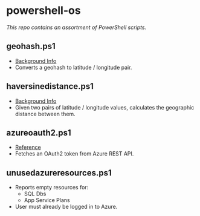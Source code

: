# powershell-os  
*This repo contains an assortment of PowerShell scripts.*

## geohash.ps1

- [Background Info](https://en.wikipedia.org/wiki/Geohash)
- Converts a geohash to latitude / longitude pair.

## haversinedistance.ps1

- [Background Info](https://www.igismap.com/haversine-formula-calculate-geographic-distance-earth/)
- Given two pairs of latitude / longitude values, calculates the geographic distance between them.

## azureoauth2.ps1

- [Reference](https://learn.microsoft.com/en-us/rest/api/azure/)
- Fetches an OAuth2 token from Azure REST API.

## unusedazureresources.ps1

- Reports empty resources for:
  - SQL Dbs
  - App Service Plans
- User must already be logged in to Azure.